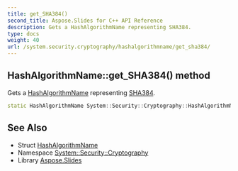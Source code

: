 ```yaml
---
title: get_SHA384()
second_title: Aspose.Slides for C++ API Reference
description: Gets a HashAlgorithmName representing SHA384.
type: docs
weight: 40
url: /system.security.cryptography/hashalgorithmname/get_sha384/
---
```

## HashAlgorithmName::get_SHA384() method


Gets a [HashAlgorithmName](../) representing [SHA384](../../sha384/).

```cpp
static HashAlgorithmName System::Security::Cryptography::HashAlgorithmName::get_SHA384()
```

## See Also

* Struct [HashAlgorithmName](../)
* Namespace [System::Security::Cryptography](../../)
* Library [Aspose.Slides](../../../)